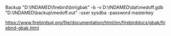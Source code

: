 Backup
"D:\INDAMED\firebird\bin\gbak" -b -v D:\INDAMED\dat\medoff.gdb "D:\INDAMED\backup\medoff.out" -user sysdba -password masterkey

https://www.firebirdsql.org/file/documentation/html/en/firebirddocs/gbak/firebird-gbak.html
